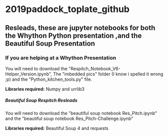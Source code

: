 # 2019paddock_toplate_github

## Resleads, these are jupyter notebooks for both the Whython Python presentation ,and the Beautiful Soup Presentation

### If you are helping at a Whython Presentation

You will need to download the "Respitch_Notebook_V6-Helper_Version.ipynb", The "imbedded pics" folder (I know i spelled it wrong ;p) and the "Python_kitchen_tools.py" file.

**Libraries required:** Numpy and urrlib3


##### Beautiful Soup Respitch Resleads

You will need to download the "beautiful soup notebook Res_Pitch.ipynb" and the "beautiful soup notebook Res_Pitch-Challenge.ipynb" 

**Libraries required:** Beautiful Soup 4 and requests

